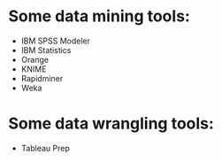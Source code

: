 # Some data mining tools:
- IBM SPSS Modeler
- IBM Statistics
- Orange
- KNIME
- Rapidminer
- Weka

# Some data wrangling tools:
- Tableau Prep
